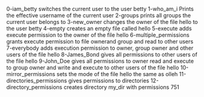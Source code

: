  0-iam_betty switches the current user to the user betty
1-who_am_i Prints the effective username of the current user
2-groups prints all groups the current user belongs to
3-new_owner changes the owner of the file hello to the user betty
4-empty creates an empty file called hello
5-execute adds execute permission to the owner of the file hello
6-multiple_permissions grants execute permission to file ownerand group and read to other users
7-everybody adds execution permission to owner, group owner and other users of the file hello
8-James_Bond gives all permissions to other users of the file hello
9-John_Doe gives all permissions to owner read and execute to group owner and write and execute to other users of the file hello
10-mirror_permissions sets the mode of the file hello the same as olleh
11-directories_permissions gives permissions to directories
12-directory_permissions creates directory my_dir with permissions 751
